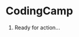 # CodingCamp
    
    
   1.   Ready for action... 
   
            
           
           
  
        
        
   
        